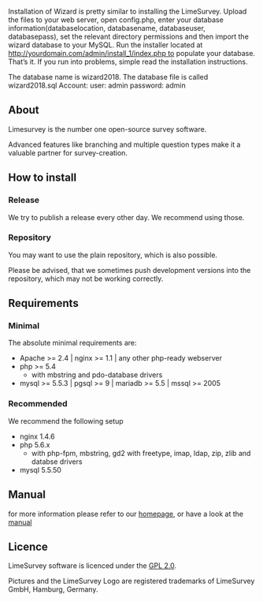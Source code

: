 Installation of Wizard is pretty similar to installing the LimeSurvey. Upload the files to your web server, open config.php, enter your database information(databaselocation, databasename, databaseuser, databasepass), set the relevant directory permissions and then import the wizard database to your MySQL. Run the installer located at http://yourdomain.com/admin/install_1/index.php to populate your database. That’s it. If you run into problems, simple read the installation instructions.

The database name is wizard2018. The database file is called wizard2018.sql
Account:
user: admin
password: admin

## About
Limesurvey is the number one open-source survey software.

Advanced features like branching and multiple question types make it a valuable partner for survey-creation.


## How to install

### Release
We try to publish a release every other day.
We recommend using those.

### Repository
You may want to use the plain repository, which is also possible.

Please be advised, that we sometimes push development versions into the repository, which may not be working correctly.

## Requirements

### Minimal
The absolute minimal requirements are:
 - Apache >= 2.4 | nginx >= 1.1 | any other php-ready webserver
 - php >= 5.4
    - with mbstring and pdo-database drivers
 - mysql >= 5.5.3 | pgsql >= 9 | mariadb >= 5.5  | mssql >= 2005

### Recommended
We recommend the following setup
 - nginx 1.4.6
 - php 5.6.x
    - with php-fpm, mbstring, gd2 with freetype, imap, ldap, zip, zlib and databse drivers
 - mysql 5.5.50

## Manual
for more information please refer to our [homepage](http://www.limesurvey.org), or have a look at the [manual](http://manual.limesurvey.org) 

## Licence
LimeSurvey software is licenced under the [GPL 2.0](https://www.gnu.org/licenses/old-licenses/gpl-2.0.en.html).

Pictures and the LimeSurvey Logo are registered trademarks of LimeSurvey GmbH, Hamburg, Germany.
